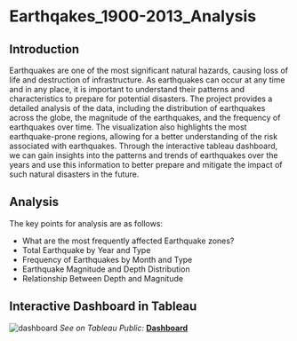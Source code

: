 # Earthqakes_1900-2013_Analysis

## Introduction
Earthquakes are one of the most significant natural hazards, causing loss of life and destruction of infrastructure. As earthquakes can occur at any time and in any place, it is important to understand their patterns and characteristics to prepare for potential disasters. The project provides a detailed analysis of the data, including the distribution of earthquakes across the globe, the magnitude of the earthquakes, and the frequency of earthquakes over time. The visualization also highlights the most earthquake-prone regions, allowing for a better understanding of the risk associated with earthquakes. Through the interactive tableau dashboard, we can gain insights into the patterns and trends of earthquakes over the years and use this information to better prepare and mitigate the impact of such natural disasters in the future.

## Analysis
The key points for analysis are as follows:
- What are the most frequently affected Earthquake zones?
- Total Earthquake by Year and Type
- Frequency of Earthquakes by Month and Type
- Earthquake Magnitude and Depth Distribution
- Relationship Between Depth and Magnitude


## Interactive Dashboard in Tableau

![dashboard](https://github.com/AbhikritiMoti/Earthqakes_1900-2013_Analysis/assets/73769937/3afda42d-eccb-4959-871b-bb5168c711b0)
*See on Tableau Public:* **[Dashboard](https://public.tableau.com/app/profile/abhikriti.moti3739/viz/Earthqakes_1900-2013_Analysis/Dashboard?publish=yes)**<br />





